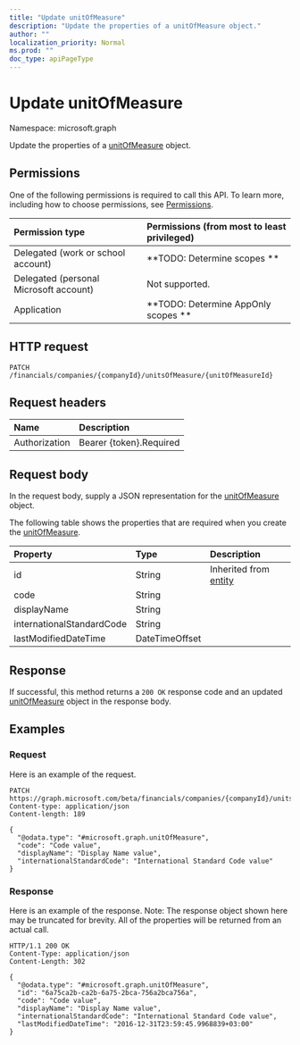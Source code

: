 ```yaml
---
title: "Update unitOfMeasure"
description: "Update the properties of a unitOfMeasure object."
author: ""
localization_priority: Normal
ms.prod: ""
doc_type: apiPageType
---
```


# Update unitOfMeasure

Namespace: microsoft.graph

Update the properties of a [unitOfMeasure](../resources/unitofmeasure.md) object.

## Permissions
One of the following permissions is required to call this API. To learn more, including how to choose permissions, see [Permissions](/concepts/permissions-reference.md).

|Permission type|Permissions (from most to least privileged)|
|:---|:---|
|Delegated (work or school account)|**TODO: Determine scopes **|
|Delegated (personal Microsoft account)|Not supported.|
|Application|**TODO: Determine AppOnly scopes **|

## HTTP request
<!-- {
  "blockType": "ignored"
}
-->
``` http
PATCH /financials/companies/{companyId}/unitsOfMeasure/{unitOfMeasureId}
```

## Request headers
|Name|Description|
|:---|:---|
|Authorization|Bearer {token}.Required|

## Request body
In the request body, supply a JSON representation for the [unitOfMeasure](../resources/unitofmeasure.md) object.

The following table shows the properties that are required when you create the [unitOfMeasure](../resources/unitofmeasure.md).

|Property|Type|Description|
|:---|:---|:---|
|id|String| Inherited from [entity](../resources/entity.md)|
|code|String||
|displayName|String||
|internationalStandardCode|String||
|lastModifiedDateTime|DateTimeOffset||



## Response
If successful, this method returns a `200 OK` response code and an updated [unitOfMeasure](../resources/unitofmeasure.md) object in the response body.

## Examples

### Request
Here is an example of the request.
<!-- {
  "blockType": "request",
  "name": "update_unitofmeasure"
}
-->
``` http
PATCH https://graph.microsoft.com/beta/financials/companies/{companyId}/unitsOfMeasure/{unitOfMeasureId}
Content-type: application/json
Content-length: 189

{
  "@odata.type": "#microsoft.graph.unitOfMeasure",
  "code": "Code value",
  "displayName": "Display Name value",
  "internationalStandardCode": "International Standard Code value"
}
```

### Response
Here is an example of the response. Note: The response object shown here may be truncated for brevity. All of the properties will be returned from an actual call.
<!-- {
  "blockType": "response",
  "truncated": true
}
-->
``` http
HTTP/1.1 200 OK
Content-Type: application/json
Content-Length: 302

{
  "@odata.type": "#microsoft.graph.unitOfMeasure",
  "id": "6a75ca2b-ca2b-6a75-2bca-756a2bca756a",
  "code": "Code value",
  "displayName": "Display Name value",
  "internationalStandardCode": "International Standard Code value",
  "lastModifiedDateTime": "2016-12-31T23:59:45.9968839+03:00"
}
```

